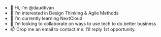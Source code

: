 - 👋 Hi, I’m @daudtivan
- 👀 I’m interested in Design Thinking & Agile Methods
- 🌱 I’m currently learning NextCloud
- 💞️ I’m looking to collaborate on ways to use tech to do better business
- 📫 Drop me an email to contact me. I'll reply 1st opportunity.

<!---
daudtivan/daudtivan is a ✨ special ✨ repository because its `README.md` (this file) appears on your GitHub profile.
You can click the Preview link to take a look at your changes.
--->
